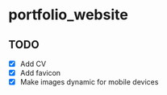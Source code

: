 # portfolio_website

## TODO

- [x] Add CV
- [x] Add favicon
- [x] Make images dynamic for mobile devices
